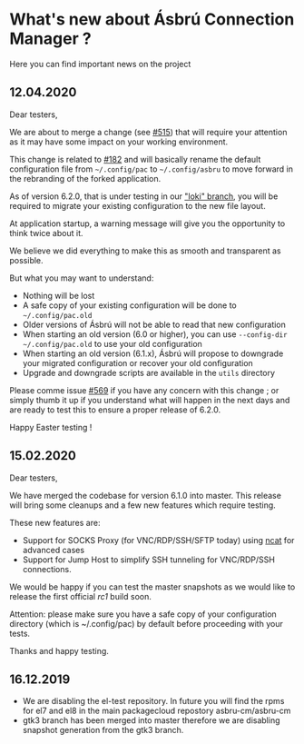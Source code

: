 # What's new about Ásbrú Connection Manager ?
Here you can find important news on the project

## 12.04.2020

Dear testers,

We are about to merge a change (see [#515](https://github.com/asbru-cm/asbru-cm/pull/515)) that will require your attention as it may have some impact on your working environment.

This change is related to [#182](https://github.com/asbru-cm/asbru-cm/issues/182) and will basically rename the default configuration file from ```~/.config/pac``` to ```~/.config/asbru``` to move forward in the rebranding of the forked application.

As of version 6.2.0, that is under testing in our ["loki" branch](https://github.com/asbru-cm/asbru-cm#testing-new-features), you will be required to migrate your existing configuration to the new file layout.

At application startup, a warning message will give you the opportunity to think twice about it.

We believe we did everything to make this as smooth and transparent as possible.

But what you may want to understand:

* Nothing will be lost
* A safe copy of your existing configuration will be done to ```~/.config/pac.old```
* Older versions of Ásbrú will not be able to read that new configuration
* When starting an old version (6.0 or higher), you can use ```--config-dir ~/.config/pac.old``` to use your old configuration
* When starting an old version (6.1.x), Ásbrú will propose to downgrade your migrated configuration or recover your old configuration
* Upgrade and downgrade scripts are available in the ```utils``` directory

Please comme issue [#569](https://github.com/asbru-cm/asbru-cm/issues/569) if you have any concern with this change ; or simply thumb it up if you understand what will happen in the next days and are ready to test this to ensure a proper release of 6.2.0.

Happy Easter testing !

## 15.02.2020

Dear testers,

We have merged the codebase for version 6.1.0 into master. This release will bring some cleanups and a few new features which require testing.

These new features are:

* Support for SOCKS Proxy (for VNC/RDP/SSH/SFTP today) using [ncat](https://nmap.org/ncat/) for advanced cases
* Support for Jump Host to simplify SSH tunneling for VNC/RDP/SSH connections.

We would be happy if you can test the master snapshots as we would like to release the first official *rc1* build soon.

Attention: please make sure you have a safe copy of your configuration directory (which is ~/.config/pac) by default before proceeding with your tests.

Thanks and happy testing.

## 16.12.2019
* We are disabling the el-test repository. In future you will find the rpms for el7 and el8 in the main packagecloud repostory asbru-cm/asbru-cm
* gtk3 branch has been merged into master therefore we are disabling snapshot generation from the gtk3 branch.
